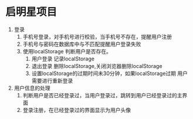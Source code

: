 # 启明星项目

1. 登录
   1. 手机号登录，对手机号进行校验，当手机号不存在，提醒用户注册
   2. 手机号与密码在数据库中与不匹配提醒用户登录失败
   3. 使用localStorage 判断用户是否存在。
      1. 用户登录 记录localStorage 
      2. 退出登录 删除localStorage,关闭浏览器删除localStorage
      3. 设置localStorage的过期时间未30分钟，如果localStorage过期
      用户需要进行重新登录
2. 用户信息的处理
   1. 判断用户是否已经登录过，当用户登录过，跳转到用户已经登录过的主界面
   2. 登录注册，在已经登录过的界面显示为用户头像
